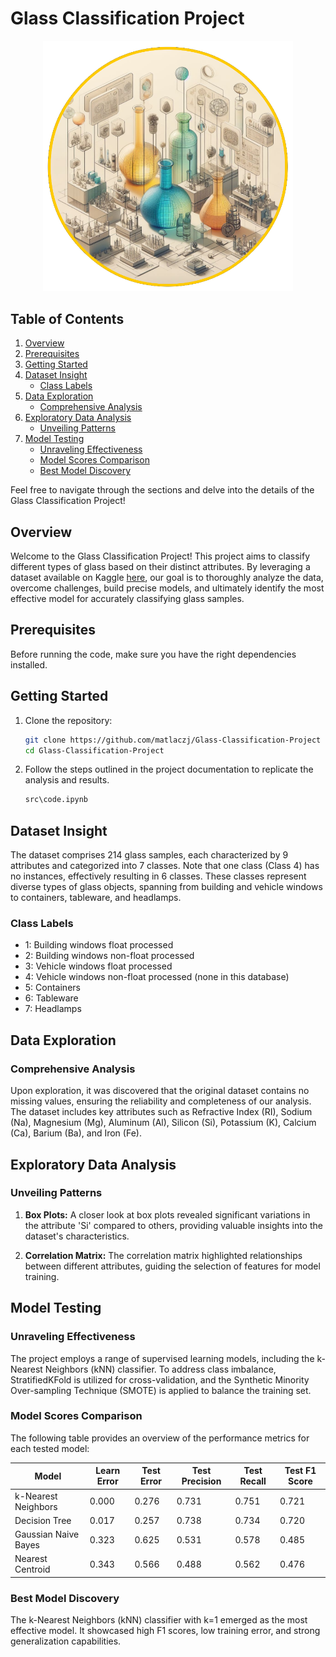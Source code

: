 # Glass Classification Project

<p align="center">
  <img src="logo.png" alt="Logo" width="400"/>
</p>

## Table of Contents

1. [Overview](#overview)
1. [Prerequisites](#prerequisites)
2. [Getting Started](#getting-started)
2. [Dataset Insight](#dataset-insight)
   - [Class Labels](#class-labels)
3. [Data Exploration](#data-exploration)
   - [Comprehensive Analysis](#comprehensive-analysis)
4. [Exploratory Data Analysis](#exploratory-data-analysis)
   - [Unveiling Patterns](#unveiling-patterns)
5. [Model Testing](#model-testing)
   - [Unraveling Effectiveness](#unraveling-effectiveness)
   - [Model Scores Comparison](#model-scores-comparison)
   - [Best Model Discovery](#best-model-discovery)

Feel free to navigate through the sections and delve into the details of the Glass Classification Project!

## Overview

Welcome to the Glass Classification Project! This project aims to classify different types of glass based on their distinct attributes. By leveraging a dataset available on Kaggle [here](https://www.kaggle.com/uciml/glass), our goal is to thoroughly analyze the data, overcome challenges, build precise models, and ultimately identify the most effective model for accurately classifying glass samples.

## Prerequisites

Before running the code, make sure you have the right dependencies installed.

## Getting Started

1. Clone the repository:

   ```bash
   git clone https://github.com/matlaczj/Glass-Classification-Project
   cd Glass-Classification-Project
   ```

2. Follow the steps outlined in the project documentation to replicate the analysis and results.

    ```bash
   src\code.ipynb
   ```

## Dataset Insight

The dataset comprises 214 glass samples, each characterized by 9 attributes and categorized into 7 classes. Note that one class (Class 4) has no instances, effectively resulting in 6 classes. These classes represent diverse types of glass objects, spanning from building and vehicle windows to containers, tableware, and headlamps.

### Class Labels

- 1: Building windows float processed
- 2: Building windows non-float processed
- 3: Vehicle windows float processed
- 4: Vehicle windows non-float processed (none in this database)
- 5: Containers
- 6: Tableware
- 7: Headlamps

## Data Exploration

### Comprehensive Analysis

Upon exploration, it was discovered that the original dataset contains no missing values, ensuring the reliability and completeness of our analysis. The dataset includes key attributes such as Refractive Index (RI), Sodium (Na), Magnesium (Mg), Aluminum (Al), Silicon (Si), Potassium (K), Calcium (Ca), Barium (Ba), and Iron (Fe).

## Exploratory Data Analysis

### Unveiling Patterns

1. **Box Plots:** A closer look at box plots revealed significant variations in the attribute 'Si' compared to others, providing valuable insights into the dataset's characteristics.

2. **Correlation Matrix:** The correlation matrix highlighted relationships between different attributes, guiding the selection of features for model training.

## Model Testing

### Unraveling Effectiveness

The project employs a range of supervised learning models, including the k-Nearest Neighbors (kNN) classifier. To address class imbalance, StratifiedKFold is utilized for cross-validation, and the Synthetic Minority Over-sampling Technique (SMOTE) is applied to balance the training set.

### Model Scores Comparison

The following table provides an overview of the performance metrics for each tested model:

| Model                  | Learn Error | Test Error | Test Precision | Test Recall | Test F1 Score |
|------------------------|-------------|------------|-----------------|-------------|---------------|
| k-Nearest Neighbors   | 0.000       | 0.276      | 0.731           | 0.751       | 0.721         |
| Decision Tree         | 0.017       | 0.257      | 0.738           | 0.734       | 0.720         |
| Gaussian Naive Bayes  | 0.323       | 0.625      | 0.531           | 0.578       | 0.485         |
| Nearest Centroid      | 0.343       | 0.566      | 0.488           | 0.562       | 0.476         |


### Best Model Discovery

The k-Nearest Neighbors (kNN) classifier with k=1 emerged as the most effective model. It showcased high F1 scores, low training error, and strong generalization capabilities.
